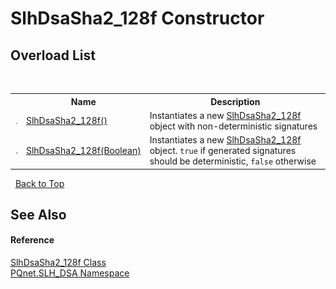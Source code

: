 # SlhDsaSha2_128f Constructor 
 


## Overload List
&nbsp;<table><tr><th></th><th>Name</th><th>Description</th></tr><tr><td>![Public method](media/pubmethod.gif "Public method")</td><td><a href="3c78c47f-10d0-07af-1c94-d13ad8326a57.md">SlhDsaSha2_128f()</a></td><td>
Instantiates a new <a href="cf9ce479-b979-164b-8537-46cbb8fa5b0b.md">SlhDsaSha2_128f</a> object with non-deterministic signatures</td></tr><tr><td>![Public method](media/pubmethod.gif "Public method")</td><td><a href="90b01843-5090-9420-cd7d-882a6c8979c8.md">SlhDsaSha2_128f(Boolean)</a></td><td>
Instantiates a new <a href="cf9ce479-b979-164b-8537-46cbb8fa5b0b.md">SlhDsaSha2_128f</a> object. `true` if generated signatures should be deterministic, `false` otherwise</td></tr></table>&nbsp;
<a href="#slhdsasha2_128f-constructor">Back to Top</a>

## See Also


#### Reference
<a href="cf9ce479-b979-164b-8537-46cbb8fa5b0b.md">SlhDsaSha2_128f Class</a><br /><a href="5a51e981-67fd-0177-2098-034d6071509d.md">PQnet.SLH_DSA Namespace</a><br />